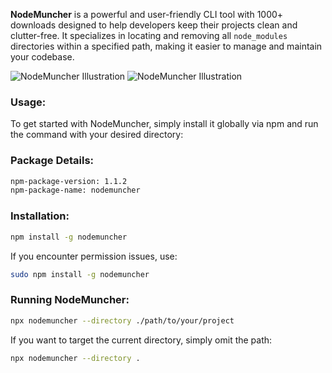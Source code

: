 **NodeMuncher** is a powerful and user-friendly CLI tool with 1000+ downloads designed to help developers keep their projects clean and clutter-free. It specializes in locating and removing all `node_modules` directories within a specified path, making it easier to manage and maintain your codebase.

![NodeMuncher Illustration](/Users/nishanttiwari/projects/nodemuncher/images/image.png)
![NodeMuncher Illustration](/Users/nishanttiwari/projects/nodemuncher/images/downloads.png)

### Usage:
To get started with NodeMuncher, simply install it globally via npm and run the command with your desired directory:

### Package Details:
```bash
npm-package-version: 1.1.2
npm-package-name: nodemuncher
```

### Installation:
```bash
npm install -g nodemuncher
```
If you encounter permission issues, use:
```bash
sudo npm install -g nodemuncher
```

### Running NodeMuncher:
```bash
npx nodemuncher --directory ./path/to/your/project
```
If you want to target the current directory, simply omit the path:
```bash
npx nodemuncher --directory .
```
